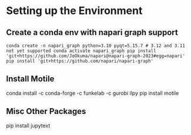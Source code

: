# Setting up the Environment

## Create a conda env with napari graph support
`conda create -n napari_graph python=3.10 pyqt=5.15.7 # 3.12 and 3.11 not yet supported
conda activate napari_graph
pip install 'git+https://github.com/JoOkuma/napari@napari-graph-2023#egg=napari'
pip install 'git+https://github.com/napari/napari-graph'`

## Install Motile
conda install -c conda-forge -c funkelab -c gurobi ilpy
pip install motile

## Misc Other Packages
pip install jupytext